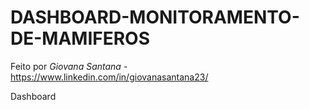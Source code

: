 # DASHBOARD-MONITORAMENTO-DE-MAMIFEROS

Feito por *Giovana Santana* - <https://www.linkedin.com/in/giovanasantana23/>

Dashboard <inserir link futuramente>
